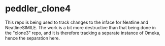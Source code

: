 # peddler_clone4

This repo is being used to track changes to the inface for Neatline and NeatlineSIMILE. The work is a bit more destructive than that being done in the "clone3" repo, and it is therefore tracking a separate instance of Omeka, hence the separation here.
